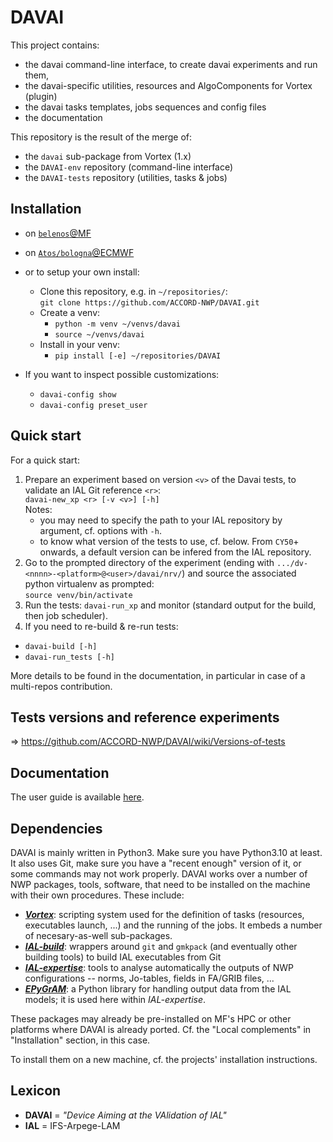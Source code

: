 DAVAI
=====

This project contains:

* the davai command-line interface, to create davai experiments and run them,
* the davai-specific utilities, resources and AlgoComponents for Vortex (plugin)
* the davai tasks templates, jobs sequences and config files
* the documentation

This repository is the result of the merge of:
* the `davai` sub-package from Vortex (1.x)
* the `DAVAI-env` repository (command-line interface)
* the `DAVAI-tests` repository (utilities, tasks & jobs)

Installation
------------

* on [`belenos`@MF](docs/src/belenos.md)

* on [`Atos/bologna`@ECMWF](docs/src/atos_bologna.md)

* or to setup your own install:
  * Clone this repository, e.g. in `~/repositories/`:\
    `git clone https://github.com/ACCORD-NWP/DAVAI.git`
  * Create a venv:
    - `python -m venv ~/venvs/davai`
    - `source ~/venvs/davai`
  * Install in your venv:
    - `pip install [-e] ~/repositories/DAVAI`

* If you want to inspect possible customizations:
  - `davai-config show`
  - `davai-config preset_user`

Quick start
-----------

For a quick start:

1. Prepare an experiment based on version `<v>` of the Davai tests, to validate an IAL Git reference `<r>`:\
   `davai-new_xp <r> [-v <v>] [-h]`\
   Notes:
   * you may need to specify the path to your IAL repository by argument, cf. options with `-h`.
   * to know what version of the tests to use, cf. below. From `CY50`+ onwards, a default version can be infered from
     the IAL repository.
2. Go to the prompted directory of the experiment (ending with `.../dv-<nnnn>-<platform>@<user>/davai/nrv/`) and source
   the associated python virtualenv as prompted:\
   `source venv/bin/activate`
3. Run the tests: `davai-run_xp` and monitor (standard output for the build, then job scheduler).
4. If you need to re-build & re-run tests:
  - `davai-build [-h]`
  - `davai-run_tests [-h]`

More details to be found in the documentation, in particular in case of a multi-repos contribution.

Tests versions and reference experiments
----------------------------------------

=> https://github.com/ACCORD-NWP/DAVAI/wiki/Versions-of-tests

Documentation
-------------

The user guide is available [here](https://accord-nwp.github.io/DAVAI/).

Dependencies
------------

DAVAI is mainly written in Python3. Make sure you have Python3.10 at least.
It also uses Git, make sure you have a "recent enough" version of it, or some commands may not work properly.
DAVAI works over a number of NWP packages, tools, software, that need to be installed on the machine with their own
procedures. These include:

* [_**Vortex**_](https://opensource.umr-cnrm.fr/projects/vortex):
  scripting system used for the definition of tasks (resources, executables launch, ...) and the running
  of the jobs. It embeds a number of necesary-as-well sub-packages.
* [_**IAL-build**_](https://github.com/ACCORD-NWP/IAL-build):
  wrappers around `git` and `gmkpack` (and eventually other building tools) to build IAL executables from Git
* [_**IAL-expertise**_](https://github.com/ACCORD-NWP/IAL-expertise):
  tools to analyse automatically the outputs of NWP configurations -- norms, Jo-tables, fields in FA/GRIB files, ...
* [_**EPyGrAM**_](https://github.com/UMR-CNRM/EPyGrAM): a Python library for handling output data from the IAL models;
  it is used here within _IAL-expertise_.

These packages may already be pre-installed on MF's HPC or other platforms where DAVAI is already ported.
Cf. the "Local complements" in "Installation" section, in this case.

To install them on a new machine, cf. the projects' installation instructions.

Lexicon
-------

* **DAVAI** = _"Device Aiming at the VAlidation of IAL"_
* **IAL** = IFS-Arpege-LAM

